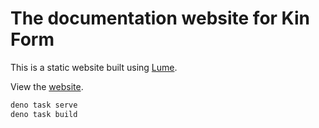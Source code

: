# The documentation website for Kin Form

This is a static website built using [Lume](https://lume.land).

View the [website](https://kin-form.deno.dev).

```sh
deno task serve
deno task build
```
